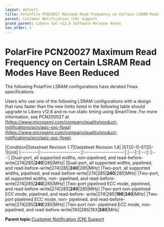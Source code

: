 ```yaml
---
layout: default
title: PolarFire PCN20027 Maximum Read Frequency on Certain LSRAM Read Modes Have Been Reduced
parent: Customer Notification (CN) Support
grand_parent: Libero SoC v12.6 Software Release Notes
nav_order: 1
---
```


# PolarFire PCN20027 Maximum Read Frequency on Certain LSRAM Read Modes Have Been Reduced

The following PolarFire LSRAM configurations have derated Fmax specifications.

Users who use one of the following LSRAM configurations with a design that runs faster than the new limits listed in the following table should upgrade to Libero v12.6 and re-run static timing using SmartTime. For more information, see PCN200027 at [https://www.microsemi.com/company/quality/product-notifications/pcn/asic-soc-fpga](https://www.microsemi.com/company/quality/product-notifications/pcn/asic-soc-fpga).

|Condition|Datasheet Revision 1.7|Datasheet Revision 1.8|
|STD|–1|–STD|–1|Unit|
|---------|:--------------------:|:--------------------:|
|---|::|:--:|::|:--:|
|Dual-port, all supported widths, non-pipelined, and read-before-write|274|285|**240**|285|MHz|
|Dual-port, all supported widths, pipelined, and read-before-write|274|285|**240**|285|MHz|
|Two-port, all supported widths, pipelined, and read-before-write|274|285|**240**|285|MHz|
|Two-port, all supported widths, non- pipelined, and read-before-write|274|285|**240**|285|MHz|
|Two-port pipelined ECC mode, pipelined, and read-before-write|274|285|**240**|285|MHz|
|Two-port non-pipelined ECC mode, pipelined, and read-before- write|274|285|**198**|**240**|MHz|
|Two-port pipelined ECC mode, non- pipelined, and read-before-write|274|285|**240**|285|MHz|
|Two-port non- pipelined ECC mode, non- pipelined, and read-before-write|193|285|193|**240**|MHz|

**Parent topic:**[Customer Notification \(CN\) Support](GUID-EAD6C696-E01D-40F4-B54F-E0AD053A3529.md)

